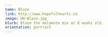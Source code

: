 ```yaml
---
name: Blaze
link: http://www.hopefulhearts.ca
image: HH-Blaze.jpg
blurb: Blaze the malamute mix at 8 weeks old.
orientation: portrait
---
```

